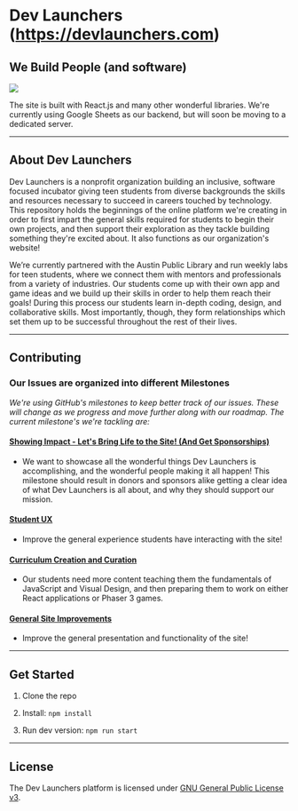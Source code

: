# Dev Launchers (https://devlaunchers.com)

## We Build People (and software)

[![](https://dev-launchers.github.io/platform__website/images/dev-launchers__site-screenshot.jpg)](https://devlaunchers.com/)

The site is built with React.js and many other wonderful libraries. We're currently using Google Sheets as our backend, but will soon be moving to a dedicated server.

---

## About Dev Launchers

Dev Launchers is a nonprofit organization building an inclusive, software focused incubator giving teen students from diverse backgrounds the skills and resources necessary to succeed in careers touched by technology. This repository holds the beginnings of the online platform we're creating in order to first impart the general skills required for students to begin their own projects, and then support their exploration as they tackle building something they're excited about. It also functions as our organization's website! 

We’re currently partnered with the Austin Public Library and run weekly labs for teen students, where we connect them with mentors and professionals from a variety of industries. Our students come up with their own app and game ideas and we build up their skills in order to help them reach their goals! During this process our students learn in-depth coding, design, and collaborative skills. Most importantly, though, they form relationships which set them up to be successful throughout the rest of their lives.

---

## Contributing

### Our Issues are organized into different Milestones

*We're using GitHub's milestones to keep better track of our issues. These will change as we progress and move further along with our roadmap. The current milestone's we're tackling are:*
    
#### [Showing Impact - Let's Bring Life to the Site! (And Get Sponsorships)](https://github.com/dev-launchers/platform__website/milestone/7)
 - We want to showcase all the wonderful things Dev Launchers is accomplishing, and the wonderful people making it all happen! This milestone should result in donors and sponsors alike getting a clear idea of what Dev Launchers is all about, and why they should support our mission.
    
#### [Student UX](https://github.com/dev-launchers/platform__website/milestone/9)
 - Improve the general experience students have interacting with the site!
 
#### [Curriculum Creation and Curation](https://github.com/dev-launchers/platform__website/milestone/9)
 - Our students need more content teaching them the fundamentals of JavaScript and Visual Design, and then preparing them to work on either React applications or Phaser 3 games.

#### [General Site Improvements](https://github.com/dev-launchers/platform__website/milestone/8)
 - Improve the general presentation and functionality of the site!
 
---
 
## Get Started

1. Clone the repo

2. Install: `npm install`

3. Run dev version: `npm run start`

---
 
## License

The Dev Launchers platform is licensed under [GNU General Public License v3](./LICENSE.md).
